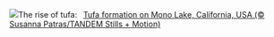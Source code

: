 ![](https://www.bing.com/th?id=OHR.MonoTufa_EN-GB2751110672_UHD.jpg&w=1000)The rise of tufa:&nbsp;&ensp;[Tufa formation on Mono Lake, California, USA (© Susanna Patras/TANDEM Stills + Motion)](https://www.bing.com/th?id=OHR.MonoTufa_EN-GB2751110672_UHD.jpg)
<br><br/>
